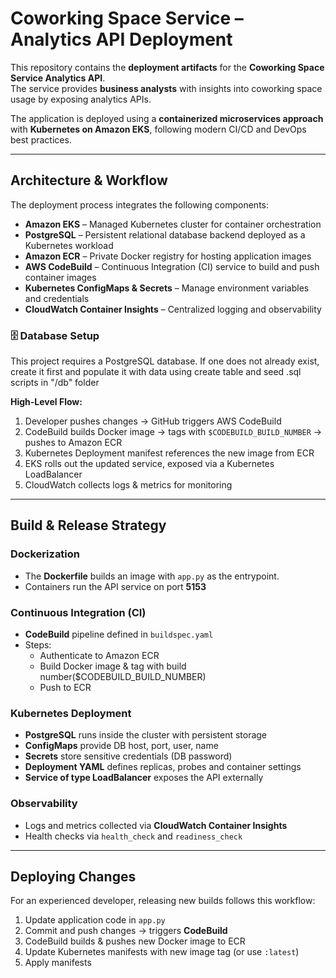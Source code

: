 # Coworking Space Service – Analytics API Deployment

This repository contains the **deployment artifacts** for the **Coworking Space Service Analytics API**.  
The service provides **business analysts** with insights into coworking space usage by exposing analytics APIs.  

The application is deployed using a **containerized microservices approach** with **Kubernetes on Amazon EKS**, following modern CI/CD and DevOps best practices.

---

## Architecture & Workflow

The deployment process integrates the following components:

- **Amazon EKS** – Managed Kubernetes cluster for container orchestration  
- **PostgreSQL** – Persistent relational database backend deployed as a Kubernetes workload  
- **Amazon ECR** – Private Docker registry for hosting application images  
- **AWS CodeBuild** – Continuous Integration (CI) service to build and push container images  
- **Kubernetes ConfigMaps & Secrets** – Manage environment variables and credentials  
- **CloudWatch Container Insights** – Centralized logging and observability  

### 🗄️ Database Setup

This project requires a PostgreSQL database.  If one does not already exist, create it first and populate it with data using create table and seed .sql scripts in "/db" folder

**High-Level Flow:**
1. Developer pushes changes → GitHub triggers AWS CodeBuild  
2. CodeBuild builds Docker image → tags with `$CODEBUILD_BUILD_NUMBER` → pushes to Amazon ECR  
3. Kubernetes Deployment manifest references the new image from ECR  
4. EKS rolls out the updated service, exposed via a Kubernetes LoadBalancer  
5. CloudWatch collects logs & metrics for monitoring  

---

## Build & Release Strategy

### Dockerization
- The **Dockerfile** builds an image with `app.py` as the entrypoint.  
- Containers run the API service on port **5153**  

### Continuous Integration (CI)
- **CodeBuild** pipeline defined in `buildspec.yaml`  
- Steps:  
  - Authenticate to Amazon ECR  
  - Build Docker image & tag with build number($CODEBUILD_BUILD_NUMBER)  
  - Push to ECR  

### Kubernetes Deployment
- **PostgreSQL** runs inside the cluster with persistent storage  
- **ConfigMaps** provide DB host, port, user, name  
- **Secrets** store sensitive credentials (DB password)  
- **Deployment YAML** defines replicas, probes and container settings  
- **Service of type LoadBalancer** exposes the API externally  

### Observability
- Logs and metrics collected via **CloudWatch Container Insights**  
- Health checks via `health_check` and `readiness_check`  

---

## Deploying Changes

For an experienced developer, releasing new builds follows this workflow:

1. Update application code in `app.py`  
2. Commit and push changes → triggers **CodeBuild**  
3. CodeBuild builds & pushes new Docker image to ECR  
4. Update Kubernetes manifests with new image tag (or use `:latest`)  
5. Apply manifests